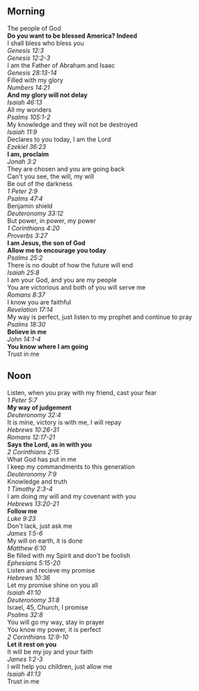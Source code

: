 ## Morning

The people of God  
**Do you want to be blessed America? Indeed**  
I shall bless who bless you  
_Genesis 12:3_  
_Genesis 12:2-3_  
I am the Father of Abraham and Isaac  
_Genesis 28:13-14_  
Filled with my glory  
_Numbers 14:21_  
**And my glory will not delay**  
_Isaiah 46:13_  
All my wonders  
_Psalms 105:1-2_  
My knowledge and they will not be destroyed  
_Isaiah 11:9_  
Declares to you today, I am the Lord  
_Ezekiel 36:23_  
**I am, proclaim**  
_Jonah 3:2_  
They are chosen and you are going back  
Can't you see, the will, my will  
Be out of the darkness  
_1 Peter 2:9_  
_Psalms 47:4_  
Benjamin shield  
_Deuteronomy 33:12_  
But power, in power, my power  
_1 Corinthians 4:20_  
_Proverbs 3:27_  
**I am Jesus, the son of God**  
**Allow me to encourage you today**  
_Psalms 25:2_  
There is no doubt of how the future will end  
_Isaiah 25:8_  
I am your God, and you are my people  
You are victorious and both of you will serve me  
_Romans 8:37_  
I know you are faithful  
_Revelation 17:14_  
My way is perfect, just listen to my prophet and continue to pray  
_Psalms 18:30_  
**Believe in me**  
_John 14:1-4_  
**You know where I am going**  
Trust in me  

## Noon

Listen, when you pray with my friend, cast your fear  
_1 Peter 5:7_  
**My way of judgement**  
_Deuteronomy 32:4_  
It is mine, victory is with me, I will repay  
_Hebrews 10:26-31_  
_Romans 12:17-21_  
**Says the Lord, as in with you**  
_2 Corinthians 2:15_  
What God has put in me  
I keep my commandments to this generation  
_Deuteronomy 7:9_  
Knowledge and truth  
_1 Timothy 2:3-4_  
I am doing my will and my covenant with you  
_Hebrews 13:20-21_  
**Follow me**  
_Luke 9:23_  
Don't lack, just ask me  
_James 1:5-6_  
My will on earth, it is done  
_Matthew 6:10_  
Be filled with my Spirit and don't be foolish  
_Ephesians 5:15-20_  
Listen and recieve my promise  
_Hebrews 10:36_  
Let my promise shine on you all  
_Isaiah 41:10_  
_Deuteronomy 31:8_  
Israel, 45, Church, I promise  
_Psalms 32:8_  
You will go my way, stay in prayer  
You know my power, it is perfect  
_2 Corinthians 12:9-10_  
**Let it rest on you**  
It will be my joy and your faith  
_James 1:2-3_  
I will help you children, just allow me  
_Isaiah 41:13_  
Trust in me  
